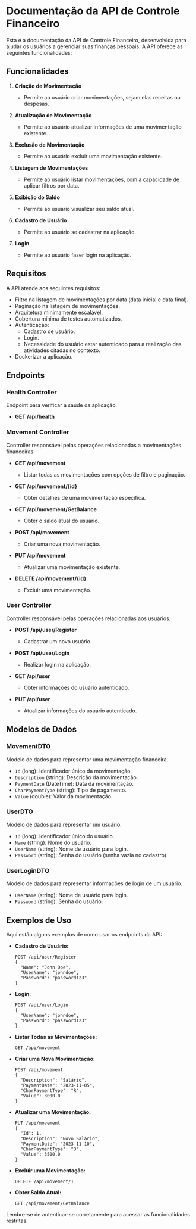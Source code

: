 # Documentação da API de Controle Financeiro

Esta é a documentação da API de Controle Financeiro, desenvolvida para ajudar os usuários a gerenciar suas finanças pessoais. A API oferece as seguintes funcionalidades:

## Funcionalidades

1. **Criação de Movimentação**
   - Permite ao usuário criar movimentações, sejam elas receitas ou despesas.

2. **Atualização de Movimentação**
   - Permite ao usuário atualizar informações de uma movimentação existente.

3. **Exclusão de Movimentação**
   - Permite ao usuário excluir uma movimentação existente.

4. **Listagem de Movimentações**
   - Permite ao usuário listar movimentações, com a capacidade de aplicar filtros por data.

5. **Exibição do Saldo**
   - Permite ao usuário visualizar seu saldo atual.

6. **Cadastro de Usuário**
   - Permite ao usuário se cadastrar na aplicação.

7. **Login**
   - Permite ao usuário fazer login na aplicação.

## Requisitos

A API atende aos seguintes requisitos:

- Filtro na listagem de movimentações por data (data inicial e data final).
- Paginação na listagem de movimentações.
- Arquitetura minimamente escalável.
- Cobertura mínima de testes automatizados.
- Autenticação:
  - Cadastro de usuário.
  - Login.
  - Necessidade do usuário estar autenticado para a realização das atividades citadas no contexto.
- Dockerizar a aplicação.

## Endpoints

### Health Controller

Endpoint para verificar a saúde da aplicação.

- **GET /api/health**

### Movement Controller

Controller responsável pelas operações relacionadas a movimentações financeiras.

- **GET /api/movement**
  - Listar todas as movimentações com opções de filtro e paginação.

- **GET /api/movement/{id}**
  - Obter detalhes de uma movimentação específica.

- **GET /api/movement/GetBalance**
  - Obter o saldo atual do usuário.

- **POST /api/movement**
  - Criar uma nova movimentação.

- **PUT /api/movement**
  - Atualizar uma movimentação existente.

- **DELETE /api/movement/{id}**
  - Excluir uma movimentação.

### User Controller

Controller responsável pelas operações relacionadas aos usuários.

- **POST /api/user/Register**
  - Cadastrar um novo usuário.

- **POST /api/user/Login**
  - Realizar login na aplicação.

- **GET /api/user**
  - Obter informações do usuário autenticado.

- **PUT /api/user**
  - Atualizar informações do usuário autenticado.

## Modelos de Dados

### MovementDTO

Modelo de dados para representar uma movimentação financeira.

- `Id` (long): Identificador único da movimentação.
- `Description` (string): Descrição da movimentação.
- `PaymentDate` (DateTime): Data da movimentação.
- `CharPaymentType` (string): Tipo de pagamento.
- `Value` (double): Valor da movimentação.

### UserDTO

Modelo de dados para representar um usuário.

- `Id` (long): Identificador único do usuário.
- `Name` (string): Nome do usuário.
- `UserName` (string): Nome de usuário para login.
- `Password` (string): Senha do usuário (senha vazia no cadastro).

### UserLoginDTO

Modelo de dados para representar informações de login de um usuário.

- `UserName` (string): Nome de usuário para login.
- `Password` (string): Senha do usuário.

## Exemplos de Uso

Aqui estão alguns exemplos de como usar os endpoints da API:

- **Cadastro de Usuário:**
  ```
  POST /api/user/Register
  {
    "Name": "John Doe",
    "UserName": "johndoe",
    "Password": "password123"
  }
  ```

- **Login:**
  ```
  POST /api/user/Login
  {
    "UserName": "johndoe",
    "Password": "password123"
  }
  ```

- **Listar Todas as Movimentações:**
  ```
  GET /api/movement
  ```

- **Criar uma Nova Movimentação:**
  ```
  POST /api/movement
  {
    "Description": "Salário",
    "PaymentDate": "2023-11-05",
    "CharPaymentType": "R",
    "Value": 3000.0
  }
  ```

- **Atualizar uma Movimentação:**
  ```
  PUT /api/movement
  {
    "Id": 1,
    "Description": "Novo Salário",
    "PaymentDate": "2023-11-10",
    "CharPaymentType": "D",
    "Value": 3500.0
  }
  ```

- **Excluir uma Movimentação:**
  ```
  DELETE /api/movement/1
  ```

- **Obter Saldo Atual:**
  ```
  GET /api/movement/GetBalance
  ```

Lembre-se de autenticar-se corretamente para acessar as funcionalidades restritas.